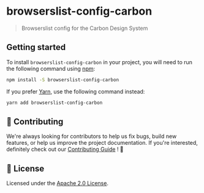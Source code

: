 # browserslist-config-carbon

> Browserslist config for the Carbon Design System

## Getting started

To install `browserslist-config-carbon` in your project, you will need to run
the following command using [npm](https://www.npmjs.com/):

```bash
npm install -S browserslist-config-carbon
```

If you prefer [Yarn](https://yarnpkg.com/en/), use the following command
instead:

```bash
yarn add browserslist-config-carbon
```

## 🙌 Contributing

We're always looking for contributors to help us fix bugs, build new features,
or help us improve the project documentation. If you're interested, definitely
check out our [Contributing Guide](/.github/CONTRIBUTING.md) ! 👀

## 📝 License

Licensed under the [Apache 2.0 License](/LICENSE).
